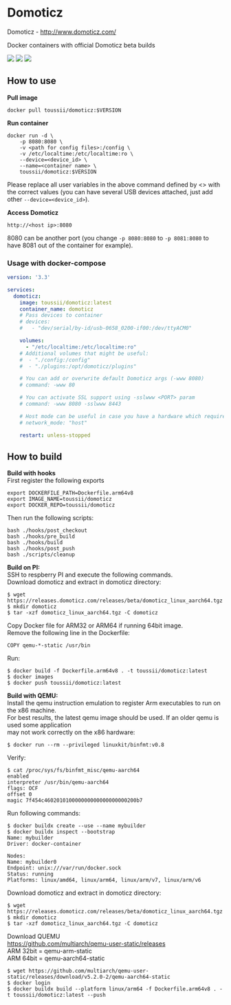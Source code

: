 Domoticz
======
Domoticz - http://www.domoticz.com/

Docker containers with official Domoticz beta builds

[![](https://images.microbadger.com/badges/image/toussii/domoticz.svg)](https://microbadger.com/images/toussii/domoticz "Get your own image badge on microbadger.com")
[![](https://images.microbadger.com/badges/version/toussii/domoticz.svg)](https://microbadger.com/images/toussii/domoticz "Get your own version badge on microbadger.com")
[![](https://images.microbadger.com/badges/license/toussii/domoticz.svg)](https://microbadger.com/images/toussii/domoticz "Get your own license badge on microbadger.com")
## How to use

**Pull image**

```
docker pull toussii/domoticz:$VERSION
```

**Run container**

```
docker run -d \
    -p 8080:8080 \
    -v <path for config files>:/config \
    -v /etc/localtime:/etc/localtime:ro \
    --device=<device_id> \
    --name=<container name> \ 
    toussii/domoticz:$VERSION
```

Please replace all user variables in the above command defined by <> with the correct values (you can have several USB devices attached, just add other `--device=<device_id>`).

**Access Domoticz**

```
http://<host ip>:8080
```

8080 can be another port (you change `-p 8080:8080` to `-p 8081:8080` to have 8081 out of the container for example).

### Usage with docker-compose

```yaml
version: '3.3'

services:
  domoticz:
    image: toussii/domoticz:latest
    container_name: domoticz
    # Pass devices to container
    # devices:
    #   - "dev/serial/by-id/usb-0658_0200-if00:/dev/ttyACM0"

    volumes:
      - "/etc/localtime:/etc/localtime:ro"
    # Additional volumes that might be useful:
    #  - "./config:/config"
    #  - "./plugins:/opt/domoticz/plugins"

    # You can add or overwrite default Domoticz args (-www 8080)
    # command: -www 80

    # You can activate SSL support using -sslwww <PORT> param
    # command: -www 8080 -sslwww 8443

    # Host mode can be useful in case you have a hardware which requires host network access
    # network_mode: "host"

    restart: unless-stopped
```
## How to build

**Build with hooks**  
First register the following exports
```
export DOCKERFILE_PATH=Dockerfile.arm64v8
export IMAGE_NAME=toussii/domoticz
export DOCKER_REPO=toussii/domoticz
```
Then run the following scripts:
```
bash ./hooks/post_checkout
bash ./hooks/pre_build
bash ./hooks/build
bash ./hooks/post_push
bash ./scripts/cleanup
```
**Build on PI:**  
SSH to respberry PI and execute the following commands.  
Download domoticz and extract in domoticz directory:  
```
$ wget https://releases.domoticz.com/releases/beta/domoticz_linux_aarch64.tgz
$ mkdir domoticz
$ tar -xzf domoticz_linux_aarch64.tgz -C domoticz
```
Copy Docker file for ARM32 or ARM64 if running 64bit image.  
Remove the following line in the Dockerfile:  
```
COPY qemu-*-static /usr/bin  
```
Run:  
```
$ docker build -f Dockerfile.arm64v8 . -t toussii/domoticz:latest
$ docker images
$ docker push toussii/domoticz:latest
```
**Build with QEMU:**  
Install the qemu instruction emulation to register Arm executables to run on the x86 machine.  
For best results, the latest qemu image should be used. If an older qemu is used some application  
may not work correctly on the x86 hardware:  
```
$ docker run --rm --privileged linuxkit/binfmt:v0.8
```
Verify:  
```
$ cat /proc/sys/fs/binfmt_misc/qemu-aarch64
enabled
interpreter /usr/bin/qemu-aarch64
flags: OCF
offset 0
magic 7f454c460201010000000000000000000200b7
```
Run following commands:  
```
$ docker buildx create --use --name mybuilder
$ docker buildx inspect --bootstrap
Name: mybuilder
Driver: docker-container

Nodes:
Name: mybuilder0
Endpoint: unix:///var/run/docker.sock
Status: running
Platforms: linux/amd64, linux/arm64, linux/arm/v7, linux/arm/v6
```
Download domoticz and extract in domoticz directory:  
```
$ wget https://releases.domoticz.com/releases/beta/domoticz_linux_aarch64.tgz
$ mkdir domoticz
$ tar -xzf domoticz_linux_aarch64.tgz -C domoticz
```

Download QUEMU  
https://github.com/multiarch/qemu-user-static/releases  
ARM 32bit = qemu-arm-static  
ARM 64bit = qemu-aarch64-static  
```
$ wget https://github.com/multiarch/qemu-user-static/releases/download/v5.2.0-2/qemu-aarch64-static
$ docker login
$ docker buildx build --platform linux/arm64 -f Dockerfile.arm64v8 . -t toussii/domoticz:latest --push
```
